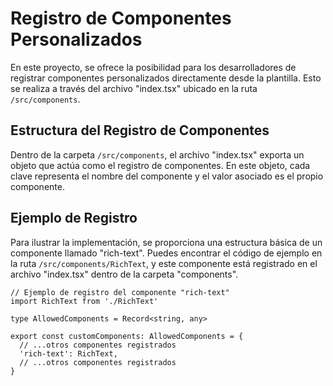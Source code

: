# Registro de Componentes Personalizados

En este proyecto, se ofrece la posibilidad para los desarrolladores de registrar componentes personalizados directamente desde la plantilla. Esto se realiza a través del archivo "index.tsx" ubicado en la ruta `/src/components`.

## Estructura del Registro de Componentes

Dentro de la carpeta `/src/components`, el archivo "index.tsx" exporta un objeto que actúa como el registro de componentes. En este objeto, cada clave representa el nombre del componente y el valor asociado es el propio componente.

## Ejemplo de Registro

Para ilustrar la implementación, se proporciona una estructura básica de un componente llamado "rich-text". Puedes encontrar el código de ejemplo en la ruta `/src/components/RichText`, y este componente está registrado en el archivo "index.tsx" dentro de la carpeta "components".

```tsx
// Ejemplo de registro del componente "rich-text"
import RichText from './RichText'

type AllowedComponents = Record<string, any>

export const customComponents: AllowedComponents = {
  // ...otros componentes registrados
  'rich-text': RichText,
  // ...otros componentes registrados
}
```
